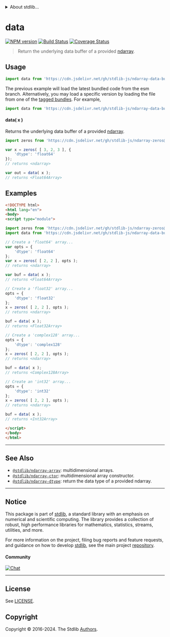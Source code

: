 <!--

@license Apache-2.0

Copyright (c) 2023 The Stdlib Authors.

Licensed under the Apache License, Version 2.0 (the "License");
you may not use this file except in compliance with the License.
You may obtain a copy of the License at

   http://www.apache.org/licenses/LICENSE-2.0

Unless required by applicable law or agreed to in writing, software
distributed under the License is distributed on an "AS IS" BASIS,
WITHOUT WARRANTIES OR CONDITIONS OF ANY KIND, either express or implied.
See the License for the specific language governing permissions and
limitations under the License.

-->


<details>
  <summary>
    About stdlib...
  </summary>
  <p>We believe in a future in which the web is a preferred environment for numerical computation. To help realize this future, we've built stdlib. stdlib is a standard library, with an emphasis on numerical and scientific computation, written in JavaScript (and C) for execution in browsers and in Node.js.</p>
  <p>The library is fully decomposable, being architected in such a way that you can swap out and mix and match APIs and functionality to cater to your exact preferences and use cases.</p>
  <p>When you use stdlib, you can be absolutely certain that you are using the most thorough, rigorous, well-written, studied, documented, tested, measured, and high-quality code out there.</p>
  <p>To join us in bringing numerical computing to the web, get started by checking us out on <a href="https://github.com/stdlib-js/stdlib">GitHub</a>, and please consider <a href="https://opencollective.com/stdlib">financially supporting stdlib</a>. We greatly appreciate your continued support!</p>
</details>

# data

[![NPM version][npm-image]][npm-url] [![Build Status][test-image]][test-url] [![Coverage Status][coverage-image]][coverage-url] <!-- [![dependencies][dependencies-image]][dependencies-url] -->

> Return the underlying data buffer of a provided [ndarray][@stdlib/ndarray/ctor].

<!-- Section to include introductory text. Make sure to keep an empty line after the intro `section` element and another before the `/section` close. -->

<section class="intro">

</section>

<!-- /.intro -->

<!-- Package usage documentation. -->



<section class="usage">

## Usage

```javascript
import data from 'https://cdn.jsdelivr.net/gh/stdlib-js/ndarray-data-buffer@esm/index.mjs';
```
The previous example will load the latest bundled code from the esm branch. Alternatively, you may load a specific version by loading the file from one of the [tagged bundles](https://github.com/stdlib-js/ndarray-data-buffer/tags). For example,

```javascript
import data from 'https://cdn.jsdelivr.net/gh/stdlib-js/ndarray-data-buffer@v0.2.0-esm/index.mjs';
```

#### data( x )

Returns the underlying data buffer of a provided [ndarray][@stdlib/ndarray/ctor].

```javascript
import zeros from 'https://cdn.jsdelivr.net/gh/stdlib-js/ndarray-zeros@esm/index.mjs';

var x = zeros( [ 3, 2, 3 ], {
    'dtype': 'float64'
});
// returns <ndarray>

var out = data( x );
// returns <Float64Array>
```

</section>

<!-- /.usage -->

<!-- Package usage notes. Make sure to keep an empty line after the `section` element and another before the `/section` close. -->

<section class="notes">

</section>

<!-- /.notes -->

<!-- Package usage examples. -->

<section class="examples">

## Examples

<!-- eslint no-undef: "error" -->

```html
<!DOCTYPE html>
<html lang="en">
<body>
<script type="module">

import zeros from 'https://cdn.jsdelivr.net/gh/stdlib-js/ndarray-zeros@esm/index.mjs';
import data from 'https://cdn.jsdelivr.net/gh/stdlib-js/ndarray-data-buffer@esm/index.mjs';

// Create a 'float64' array...
var opts = {
    'dtype': 'float64'
};
var x = zeros( [ 2, 2 ], opts );
// returns <ndarray>

var buf = data( x );
// returns <Float64Array>

// Create a 'float32' array...
opts = {
    'dtype': 'float32'
};
x = zeros( [ 2, 2 ], opts );
// returns <ndarray>

buf = data( x );
// returns <Float32Array>

// Create a 'complex128' array...
opts = {
    'dtype': 'complex128'
};
x = zeros( [ 2, 2 ], opts );
// returns <ndarray>

buf = data( x );
// returns <Complex128Array>

// Create an 'int32' array...
opts = {
    'dtype': 'int32'
};
x = zeros( [ 2, 2 ], opts );
// returns <ndarray>

buf = data( x );
// returns <Int32Array>

</script>
</body>
</html>
```

</section>

<!-- /.examples -->

<!-- Section to include cited references. If references are included, add a horizontal rule *before* the section. Make sure to keep an empty line after the `section` element and another before the `/section` close. -->

<section class="references">

</section>

<!-- /.references -->

<!-- Section for related `stdlib` packages. Do not manually edit this section, as it is automatically populated. -->

<section class="related">

* * *

## See Also

-   <span class="package-name">[`@stdlib/ndarray-array`][@stdlib/ndarray/array]</span><span class="delimiter">: </span><span class="description">multidimensional arrays.</span>
-   <span class="package-name">[`@stdlib/ndarray-ctor`][@stdlib/ndarray/ctor]</span><span class="delimiter">: </span><span class="description">multidimensional array constructor.</span>
-   <span class="package-name">[`@stdlib/ndarray-dtype`][@stdlib/ndarray/dtype]</span><span class="delimiter">: </span><span class="description">return the data type of a provided ndarray.</span>

</section>

<!-- /.related -->

<!-- Section for all links. Make sure to keep an empty line after the `section` element and another before the `/section` close. -->


<section class="main-repo" >

* * *

## Notice

This package is part of [stdlib][stdlib], a standard library with an emphasis on numerical and scientific computing. The library provides a collection of robust, high performance libraries for mathematics, statistics, streams, utilities, and more.

For more information on the project, filing bug reports and feature requests, and guidance on how to develop [stdlib][stdlib], see the main project [repository][stdlib].

#### Community

[![Chat][chat-image]][chat-url]

---

## License

See [LICENSE][stdlib-license].


## Copyright

Copyright &copy; 2016-2024. The Stdlib [Authors][stdlib-authors].

</section>

<!-- /.stdlib -->

<!-- Section for all links. Make sure to keep an empty line after the `section` element and another before the `/section` close. -->

<section class="links">

[npm-image]: http://img.shields.io/npm/v/@stdlib/ndarray-data-buffer.svg
[npm-url]: https://npmjs.org/package/@stdlib/ndarray-data-buffer

[test-image]: https://github.com/stdlib-js/ndarray-data-buffer/actions/workflows/test.yml/badge.svg?branch=v0.2.0
[test-url]: https://github.com/stdlib-js/ndarray-data-buffer/actions/workflows/test.yml?query=branch:v0.2.0

[coverage-image]: https://img.shields.io/codecov/c/github/stdlib-js/ndarray-data-buffer/main.svg
[coverage-url]: https://codecov.io/github/stdlib-js/ndarray-data-buffer?branch=main

<!--

[dependencies-image]: https://img.shields.io/david/stdlib-js/ndarray-data-buffer.svg
[dependencies-url]: https://david-dm.org/stdlib-js/ndarray-data-buffer/main

-->

[chat-image]: https://img.shields.io/gitter/room/stdlib-js/stdlib.svg
[chat-url]: https://app.gitter.im/#/room/#stdlib-js_stdlib:gitter.im

[stdlib]: https://github.com/stdlib-js/stdlib

[stdlib-authors]: https://github.com/stdlib-js/stdlib/graphs/contributors

[umd]: https://github.com/umdjs/umd
[es-module]: https://developer.mozilla.org/en-US/docs/Web/JavaScript/Guide/Modules

[deno-url]: https://github.com/stdlib-js/ndarray-data-buffer/tree/deno
[deno-readme]: https://github.com/stdlib-js/ndarray-data-buffer/blob/deno/README.md
[umd-url]: https://github.com/stdlib-js/ndarray-data-buffer/tree/umd
[umd-readme]: https://github.com/stdlib-js/ndarray-data-buffer/blob/umd/README.md
[esm-url]: https://github.com/stdlib-js/ndarray-data-buffer/tree/esm
[esm-readme]: https://github.com/stdlib-js/ndarray-data-buffer/blob/esm/README.md
[branches-url]: https://github.com/stdlib-js/ndarray-data-buffer/blob/main/branches.md

[stdlib-license]: https://raw.githubusercontent.com/stdlib-js/ndarray-data-buffer/main/LICENSE

[@stdlib/ndarray/ctor]: https://github.com/stdlib-js/ndarray-ctor/tree/esm

<!-- <related-links> -->

[@stdlib/ndarray/array]: https://github.com/stdlib-js/ndarray-array/tree/esm

[@stdlib/ndarray/dtype]: https://github.com/stdlib-js/ndarray-dtype/tree/esm

<!-- </related-links> -->

</section>

<!-- /.links -->
